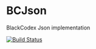 # BCJson
BlackCodex Json implementation

[![Build Status](https://travis-ci.com/tbc-beren/BCJson.svg?branch=master)](https://travis-ci.com/tbc-beren/BCJson)
